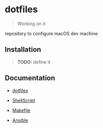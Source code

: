 # dotfiles

> Working on it

repository to configure macOS dev machine

## Installation

> **TODO:** define it

## Documentation

- [dotfiles](docs/dotfiles.md)

- [ShellScript](docs/shellscript.md)

- [Makefile](docs/makefile.md)

- [Ansible](docs/ansible.md)
